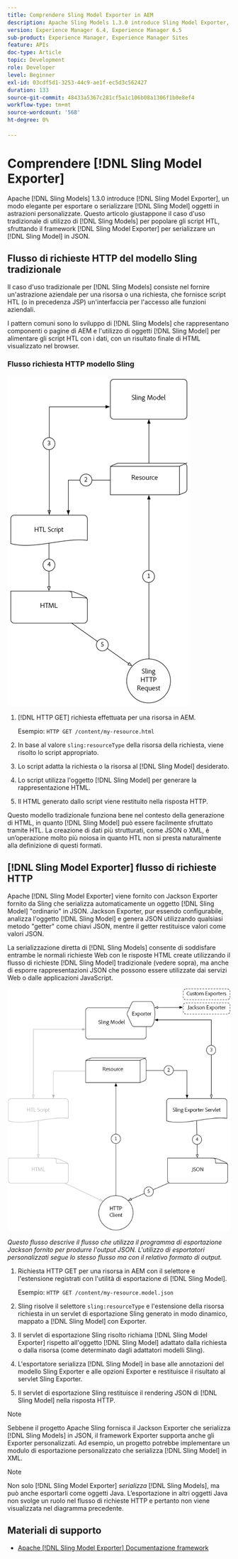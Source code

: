 ```yaml
---
title: Comprendere Sling Model Exporter in AEM
description: Apache Sling Models 1.3.0 introduce Sling Model Exporter, un modo elegante per esportare o serializzare oggetti Sling Model in astrazioni personalizzate. Questo articolo giustappone il caso d’uso tradizionale di utilizzo dei modelli Sling per popolare gli script HTL, con l’utilizzo del framework Sling Model Exporter per serializzare un modello Sling in JSON.
version: Experience Manager 6.4, Experience Manager 6.5
sub-product: Experience Manager, Experience Manager Sites
feature: APIs
doc-type: Article
topic: Development
role: Developer
level: Beginner
exl-id: 03cdf5d1-3253-44c9-ae1f-ec5d3c562427
duration: 133
source-git-commit: 48433a5367c281cf5a1c106b08a1306f1b0e8ef4
workflow-type: tm+mt
source-wordcount: '568'
ht-degree: 0%

---
```


# Comprendere [!DNL Sling Model Exporter]

Apache [!DNL Sling Models] 1.3.0 introduce [!DNL Sling Model Exporter], un modo elegante per esportare o serializzare [!DNL Sling Model] oggetti in astrazioni personalizzate. Questo articolo giustappone il caso d&#39;uso tradizionale di utilizzo di [!DNL Sling Models] per popolare gli script HTL, sfruttando il framework [!DNL Sling Model Exporter] per serializzare un [!DNL Sling Model] in JSON.

## Flusso di richieste HTTP del modello Sling tradizionale

Il caso d&#39;uso tradizionale per [!DNL Sling Models] consiste nel fornire un&#39;astrazione aziendale per una risorsa o una richiesta, che fornisce script HTL (o in precedenza JSP) un&#39;interfaccia per l&#39;accesso alle funzioni aziendali.

I pattern comuni sono lo sviluppo di [!DNL Sling Models] che rappresentano componenti o pagine di AEM e l&#39;utilizzo di oggetti [!DNL Sling Model] per alimentare gli script HTL con i dati, con un risultato finale di HTML visualizzato nel browser.

### Flusso richiesta HTTP modello Sling

![Flusso richiesta modello Sling](./assets/understand-sling-model-exporter/sling-model-request-flow.png)

1. [!DNL HTTP GET] richiesta effettuata per una risorsa in AEM.

   Esempio: `HTTP GET /content/my-resource.html`

1. In base al valore `sling:resourceType` della risorsa della richiesta, viene risolto lo script appropriato.

1. Lo script adatta la richiesta o la risorsa al [!DNL Sling Model] desiderato.

1. Lo script utilizza l&#39;oggetto [!DNL Sling Model] per generare la rappresentazione HTML.

1. Il HTML generato dallo script viene restituito nella risposta HTTP.

Questo modello tradizionale funziona bene nel contesto della generazione di HTML, in quanto [!DNL Sling Model] può essere facilmente sfruttato tramite HTL. La creazione di dati più strutturati, come JSON o XML, è un’operazione molto più noiosa in quanto HTL non si presta naturalmente alla definizione di questi formati.

## [!DNL Sling Model Exporter] flusso di richieste HTTP

Apache [!DNL Sling Model Exporter] viene fornito con Jackson Exporter fornito da Sling che serializza automaticamente un oggetto [!DNL Sling Model] &quot;ordinario&quot; in JSON. Jackson Exporter, pur essendo configurabile, analizza l&#39;oggetto [!DNL Sling Model] e genera JSON utilizzando qualsiasi metodo &quot;getter&quot; come chiavi JSON, mentre il getter restituisce valori come valori JSON.

La serializzazione diretta di [!DNL Sling Models] consente di soddisfare entrambe le normali richieste Web con le risposte HTML create utilizzando il flusso di richieste [!DNL Sling Model] tradizionale (vedere sopra), ma anche di esporre rappresentazioni JSON che possono essere utilizzate dai servizi Web o dalle applicazioni JavaScript.

![Flusso richiesta HTTP esportazione modello Sling](./assets/understand-sling-model-exporter/sling-model-exporter-request-flow.png)

*Questo flusso descrive il flusso che utilizza il programma di esportazione Jackson fornito per produrre l&#39;output JSON. L&#39;utilizzo di esportatori personalizzati segue lo stesso flusso ma con il relativo formato di output.*

1. Richiesta HTTP GET per una risorsa in AEM con il selettore e l&#39;estensione registrati con l&#39;utilità di esportazione di [!DNL Sling Model].

   Esempio: `HTTP GET /content/my-resource.model.json`

1. Sling risolve il selettore `sling:resourceType` e l&#39;estensione della risorsa richiesta in un servlet di esportazione Sling generato in modo dinamico, mappato a [!DNL Sling Model] con Exporter.
1. Il servlet di esportazione Sling risolto richiama [!DNL Sling Model Exporter] rispetto all&#39;oggetto [!DNL Sling Model] adattato dalla richiesta o dalla risorsa (come determinato dagli adattatori modelli Sling).
1. L&#39;esportatore serializza [!DNL Sling Model] in base alle annotazioni del modello Sling Exporter e alle opzioni Exporter e restituisce il risultato al servlet Sling Exporter.
1. Il servlet di esportazione Sling restituisce il rendering JSON di [!DNL Sling Model] nella risposta HTTP.

>[!NOTE]
>
>Sebbene il progetto Apache Sling fornisca il Jackson Exporter che serializza [!DNL Sling Models] in JSON, il framework Exporter supporta anche gli Exporter personalizzati. Ad esempio, un progetto potrebbe implementare un modulo di esportazione personalizzato che serializza [!DNL Sling Model] in XML.

>[!NOTE]
>
>Non solo [!DNL Sling Model Exporter] *serializza* [!DNL Sling Models], ma può anche esportarli come oggetti Java. L’esportazione in altri oggetti Java non svolge un ruolo nel flusso di richieste HTTP e pertanto non viene visualizzata nel diagramma precedente.

## Materiali di supporto

* [Apache [!DNL Sling Model Exporter] Documentazione framework](https://sling.apache.org/documentation/bundles/models.html#exporter-framework-since-130)
